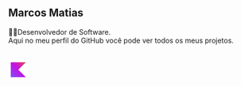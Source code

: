 ## Marcos Matias

🧑‍💻Desenvolvedor de Software.</br>
Aqui no meu perfil do GitHub você pode ver todos os meus projetos.  
<div style="display: inline_block"><br>
   <img align="center" alt="" height="40" width="40" src="https://raw.githubusercontent.com/devicons/devicon/master/icons/kotlin/kotlin-original.svg">
</div>


